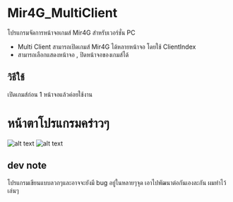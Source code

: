 # Mir4G_MultiClient
โปรแกรมจัดการหน้าจอเกมส์ Mir4G สำหรับเวอร์ชั่น PC
- Multi Client สามารถเปิดเกมส์ Mir4G ได้หลายหน้าจอ โดยใช้ ClientIndex
- สามารถเลือกแสดงหน้าจอ , ปิดหน้าจอของเกมส์ได้

## วิธีใช้
เปิดเกมส์ก่อน 1 หน้าจอแล้วค่อยใช้งาน

# หน้าตาโปรแกรมคร่าวๆ
![alt text](https://raw.githubusercontent.com/itsmeny/Mir4G_MultiClient/master/pic/pic1.jpg)
![alt text](https://raw.githubusercontent.com/itsmeny/Mir4G_MultiClient/master/pic/pic2.jpg)

## dev note
โปรแกรมเขียนแบบลวกๆและอาจจะยังมี bug อยู่ในหลายๆจุด เอาไปพัฒนาต่อกันเองละกัน ผมทำไว้เล่นๆ
